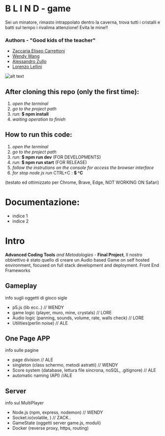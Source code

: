 # B L I N D - game

Sei un minatore, rimasto intrappolato dentro la caverna, trova tutti i cristalli e batti sul tempo i rivalima attenzione! Evita le mine!!

 ### Authors \- **"Good kids of the teacher"**
- [Zaccaria Eliseo Carrettoni](https://github.com/IronZack95)
- [Wendy Wang](https://github.com/WendyWang29)
- [Alessandro Zullo](https://github.com/Alessandro199762)
- [Lorenzo Lellini](https://github.com/LorenzoLellini)

![alt text](https://imag.malavida.com/mvimgbig/download-fs/among-us-28791-5.jpg)

## After cloning this repo (only the first time):
1. _open the terminal_
2. _go to the project path_
3. _run:_ **$ npm install**
4. _waiting operation to finish_

## How to run this code:
1. _open the terminal_
2. _go to the project path_
3. _run:_ **$ npm run dev**  (FOR DEVELOPMENTS)
4. _run:_ **$ npm run start**  (FOR RELEASE)
5. _follow the instrutions on the console for access the browser interface_
6. _for stop node js run_ CTRL+C : **$ ^C**

(testato ed ottimizzato per Chrome, Brave, Edge, NOT WORKING ON Safari)

# Documentazione:
- indice 1
- indice 2

# Intro
 **Advanced Coding Tools**  _and Metodologies_ \- **Final Project**,
Il nostro obbiettivo è stato quello di creare un Audio based Game on
self hosted environment, focused on full stack development and deployment.
Front End Frameworks

## Gameplay
info sugli oggetti di gioco sigle
- p5.js (lib ecc..)                         // WENDY
- game logic (player, muro, mine, crystals) // LORE
- Audio logic (panning, sounds, volume, rate, walls check)  // LORE
- Utilities(perlin noise)                   // ALE

## One Page APP
info sulle pagine
- page division                                                         // ALE
- singleton (class schermo, metodi astratti)                          // WENDY
- Score system (database, lettura file sincrona, noSQL, .gitignore)  // ALE
- automatic naming (API)                                            //ALE

## Server
info sul MultiPlayer
- Node.js (npm, express, nodemon)                                  // WENDY
- Socket.io(volatile, )                                            // ZACK..
- GameState (oggetti server game.js, moduli)
- Docker (reverse proxy, https, routing)
